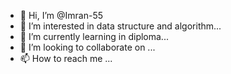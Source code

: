 - 👋 Hi, I’m @Imran-55
- 👀 I’m interested in data structure and algorithm...
- 🌱 I’m currently learning in diploma...
- 💞️ I’m looking to collaborate on ...
- 📫 How to reach me ...

<!---
Imran-55/Imran-55 is a ✨ special ✨ repository because its `README.md` (this file) appears on your GitHub profile.
You can click the Preview link to take a look at your changes.
--->
